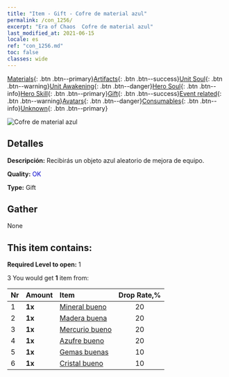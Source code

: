 ```yaml
---
title: "Item - Gift - Cofre de material azul"
permalink: /con_1256/
excerpt: "Era of Chaos  Cofre de material azul"
last_modified_at: 2021-06-15
locale: es
ref: "con_1256.md"
toc: false
classes: wide
---
```

 [Materials](/ItemsES/){: .btn .btn--primary}[Artifacts](/ItemsES/Artifacts/){: .btn .btn--success}[Unit Soul](/ItemsES/UnitSoul/){: .btn .btn--warning}[Unit Awakening](/ItemsES/UnitAwakening/){: .btn .btn--danger}[Hero Soul](/ItemsES/HeroSoul/){: .btn .btn--info}[Hero Skill](/ItemsES/HeroSkill/){: .btn .btn--primary}[Gift](/ItemsES/Gift/){: .btn .btn--success}[Event related](/ItemsES/Events/){: .btn .btn--warning}[Avatars](/ItemsES/Avatars/){: .btn .btn--danger}[Consumables](/ItemsES/Consumables/){: .btn .btn--info}[Unknown](/ItemsES/Unknown/){: .btn .btn--primary}

 ![Cofre de material azul](/images/t/i_304002.png)

## Detalles
 **Descripción:** Recibirás un objeto azul aleatorio de mejora de equipo.

 **Quality:** <span style="color: #0000CD">OK</span>

 **Type:** Gift

## Gather

  None

## This item contains:

 **Required Level to open:** 1

 3 You would get **1** item  from:

  | Nr | Amount |     Item    | Drop Rate,% |
  |:---|:-------|:------------|:---------:|
  | 1 |  **1x** | [Mineral bueno](/ItemsES/mat_12/) | 20 | 
  | 2 |  **1x** | [Madera buena](/ItemsES/mat_13/) | 20 | 
  | 3 |  **1x** | [Mercurio bueno](/ItemsES/mat_14/) | 20 | 
  | 4 |  **1x** | [Azufre bueno](/ItemsES/mat_15/) | 20 | 
  | 5 |  **1x** | [Gemas buenas](/ItemsES/mat_16/) | 10 | 
  | 6 |  **1x** | [Cristal bueno](/ItemsES/mat_17/) | 10 | 
